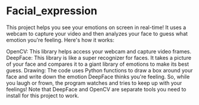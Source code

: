 # Facial_expression
This project helps you see your emotions on screen in real-time! It uses a webcam to capture your video and then analyzes your face to guess what emotion you're feeling. Here's how it works:

OpenCV: This library helps access your webcam and capture video frames.
DeepFace: This library is like a super recognizer for faces. It takes a picture of your face and compares it to a giant library of emotions to make its best guess.
Drawing: The code uses Python functions to draw a box around your face and write down the emotion DeepFace thinks you're feeling.
So, while you laugh or frown, the program watches and tries to keep up with your feelings! Note that DeepFace and OpenCV are separate tools you need to install for this project to work.
